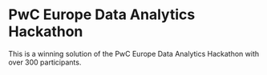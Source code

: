 # PwC Europe Data Analytics Hackathon

This is a winning solution of the PwC Europe Data Analytics Hackathon with over 300 participants. 

